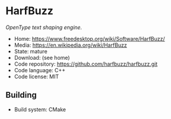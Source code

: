 # HarfBuzz

_OpenType text shaping engine._

- Home: https://www.freedesktop.org/wiki/Software/HarfBuzz/
- Media: https://en.wikipedia.org/wiki/HarfBuzz
- State: mature
- Download: (see home)
- Code repository: https://github.com/harfbuzz/harfbuzz.git
- Code language: C++
- Code license: MIT

## Building

- Build system: CMake

